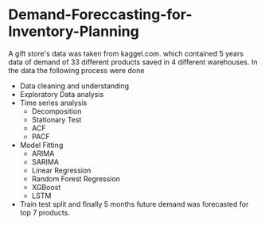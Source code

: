 # Demand-Foreccasting-for-Inventory-Planning
A gift store's data was taken from kaggel.com. which contained 5 years data of demand of 33 different products saved in 4 different warehouses. In the data the following process were done
  * Data cleaning and understanding
  * Exploratory Data analysis
  * Time series analysis
     * Decomposition
     * Stationary Test
     * ACF
     * PACF
  * Model Fitting
     * ARIMA
     * SARIMA
     * Linear Regression
     * Random Forest Regression
     * XGBoost
     * LSTM
  * Train test split
and finally 5 months future demand was forecasted for top 7 products.
